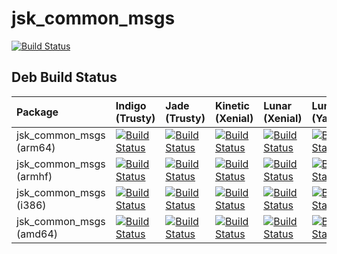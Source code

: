 # jsk_common_msgs

[![Build Status](https://app.travis-ci.com/jsk-ros-pkg/jsk_common_msgs.svg?branch=master)](https://app.travis-ci.com/jsk-ros-pkg/jsk_common_msgs)


## Deb Build Status

| Package                 | Indigo (Trusty)                                                                                                                                                                                          | Jade (Trusty)                                                                                                                                                                                            | Kinetic (Xenial)                                                                                                                                                                                           | Lunar (Xenial)                                                                                                                                                                                             | Lunar (Yakkety)                                                                                                                                                                                            | Lunar (Zesty)                                                                                                                                                                                          |
|:------------------------|:---------------------------------------------------------------------------------------------------------------------------------------------------------------------------------------------------------|:---------------------------------------------------------------------------------------------------------------------------------------------------------------------------------------------------------|:-----------------------------------------------------------------------------------------------------------------------------------------------------------------------------------------------------------|:-----------------------------------------------------------------------------------------------------------------------------------------------------------------------------------------------------------|:-----------------------------------------------------------------------------------------------------------------------------------------------------------------------------------------------------------|:-------------------------------------------------------------------------------------------------------------------------------------------------------------------------------------------------------|
| jsk_common_msgs (arm64) | [![Build Status](http://build.ros.org/job/Ibin_arm_uTv8__jsk_common_msgs__ubuntu_trusty_arm64__binary/badge/icon)](http://build.ros.org/job/Ibin_arm_uTv8__jsk_common_msgs__ubuntu_trusty_arm64__binary) | [![Build Status](http://build.ros.org/job/Jbin_arm_uTv8__jsk_common_msgs__ubuntu_trusty_arm64__binary/badge/icon)](http://build.ros.org/job/Jbin_arm_uTv8__jsk_common_msgs__ubuntu_trusty_arm64__binary) | [![Build Status](http://build.ros.org/job/Kbin_uxv8_uXv8__jsk_common_msgs__ubuntu_xenial_arm64__binary/badge/icon)](http://build.ros.org/job/Kbin_uxv8_uXv8__jsk_common_msgs__ubuntu_xenial_arm64__binary) | [![Build Status](http://build.ros.org/job/Lbin_uxv8_uXv8__jsk_common_msgs__ubuntu_xenial_arm64__binary/badge/icon)](http://build.ros.org/job/Lbin_uxv8_uXv8__jsk_common_msgs__ubuntu_xenial_arm64__binary) | [![Build Status](http://build.ros.org/job/Lbin_arm_uYv8__jsk_common_msgs__ubuntu_yakkety_arm64__binary/badge/icon)](http://build.ros.org/job/Lbin_arm_uYv8__jsk_common_msgs__ubuntu_yakkety_arm64__binary) | [![Build Status](http://build.ros.org/job/Lbin_arm_uZv8__jsk_common_msgs__ubuntu_zesty_arm64__binary/badge/icon)](http://build.ros.org/job/Lbin_arm_uZv8__jsk_common_msgs__ubuntu_zesty_arm64__binary) |
| jsk_common_msgs (armhf) | [![Build Status](http://build.ros.org/job/Ibin_arm_uThf__jsk_common_msgs__ubuntu_trusty_armhf__binary/badge/icon)](http://build.ros.org/job/Ibin_arm_uThf__jsk_common_msgs__ubuntu_trusty_armhf__binary) | [![Build Status](http://build.ros.org/job/Jbin_arm_uThf__jsk_common_msgs__ubuntu_trusty_armhf__binary/badge/icon)](http://build.ros.org/job/Jbin_arm_uThf__jsk_common_msgs__ubuntu_trusty_armhf__binary) | [![Build Status](http://build.ros.org/job/Kbin_uxhf_uXhf__jsk_common_msgs__ubuntu_xenial_armhf__binary/badge/icon)](http://build.ros.org/job/Kbin_uxhf_uXhf__jsk_common_msgs__ubuntu_xenial_armhf__binary) | [![Build Status](http://build.ros.org/job/Lbin_uxhf_uXhf__jsk_common_msgs__ubuntu_xenial_armhf__binary/badge/icon)](http://build.ros.org/job/Lbin_uxhf_uXhf__jsk_common_msgs__ubuntu_xenial_armhf__binary) | [![Build Status](http://build.ros.org/job/Lbin_arm_uYhf__jsk_common_msgs__ubuntu_yakkety_armhf__binary/badge/icon)](http://build.ros.org/job/Lbin_arm_uYhf__jsk_common_msgs__ubuntu_yakkety_armhf__binary) | [![Build Status](http://build.ros.org/job/Lbin_arm_uZhf__jsk_common_msgs__ubuntu_zesty_armhf__binary/badge/icon)](http://build.ros.org/job/Lbin_arm_uZhf__jsk_common_msgs__ubuntu_zesty_armhf__binary) |
| jsk_common_msgs (i386)  | [![Build Status](http://build.ros.org/job/Ibin_uT32__jsk_common_msgs__ubuntu_trusty_i386__binary/badge/icon)](http://build.ros.org/job/Ibin_uT32__jsk_common_msgs__ubuntu_trusty_i386__binary)           | [![Build Status](http://build.ros.org/job/Jbin_uT32__jsk_common_msgs__ubuntu_trusty_i386__binary/badge/icon)](http://build.ros.org/job/Jbin_uT32__jsk_common_msgs__ubuntu_trusty_i386__binary)           | [![Build Status](http://build.ros.org/job/Kbin_uX32__jsk_common_msgs__ubuntu_xenial_i386__binary/badge/icon)](http://build.ros.org/job/Kbin_uX32__jsk_common_msgs__ubuntu_xenial_i386__binary)             | [![Build Status](http://build.ros.org/job/Lbin_uX32__jsk_common_msgs__ubuntu_xenial_i386__binary/badge/icon)](http://build.ros.org/job/Lbin_uX32__jsk_common_msgs__ubuntu_xenial_i386__binary)             | [![Build Status](http://build.ros.org/job/Lbin_uY32__jsk_common_msgs__ubuntu_yakkety_i386__binary/badge/icon)](http://build.ros.org/job/Lbin_uY32__jsk_common_msgs__ubuntu_yakkety_i386__binary)           | [![Build Status](http://build.ros.org/job/Lbin_uZ32__jsk_common_msgs__ubuntu_zesty_i386__binary/badge/icon)](http://build.ros.org/job/Lbin_uZ32__jsk_common_msgs__ubuntu_zesty_i386__binary)           |
| jsk_common_msgs (amd64) | [![Build Status](http://build.ros.org/job/Ibin_uT64__jsk_common_msgs__ubuntu_trusty_amd64__binary/badge/icon)](http://build.ros.org/job/Ibin_uT64__jsk_common_msgs__ubuntu_trusty_amd64__binary)         | [![Build Status](http://build.ros.org/job/Jbin_uT64__jsk_common_msgs__ubuntu_trusty_amd64__binary/badge/icon)](http://build.ros.org/job/Jbin_uT64__jsk_common_msgs__ubuntu_trusty_amd64__binary)         | [![Build Status](http://build.ros.org/job/Kbin_uX64__jsk_common_msgs__ubuntu_xenial_amd64__binary/badge/icon)](http://build.ros.org/job/Kbin_uX64__jsk_common_msgs__ubuntu_xenial_amd64__binary)           | [![Build Status](http://build.ros.org/job/Lbin_uX64__jsk_common_msgs__ubuntu_xenial_amd64__binary/badge/icon)](http://build.ros.org/job/Lbin_uX64__jsk_common_msgs__ubuntu_xenial_amd64__binary)           | [![Build Status](http://build.ros.org/job/Lbin_uY64__jsk_common_msgs__ubuntu_yakkety_amd64__binary/badge/icon)](http://build.ros.org/job/Lbin_uY64__jsk_common_msgs__ubuntu_yakkety_amd64__binary)         | [![Build Status](http://build.ros.org/job/Lbin_uZ64__jsk_common_msgs__ubuntu_zesty_amd64__binary/badge/icon)](http://build.ros.org/job/Lbin_uZ64__jsk_common_msgs__ubuntu_zesty_amd64__binary)         |
